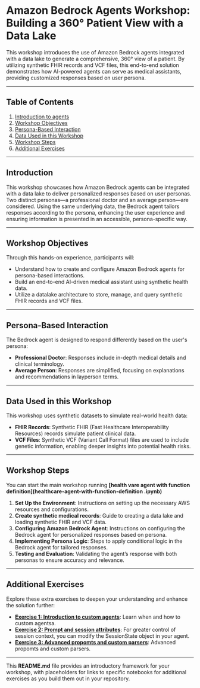 
# Amazon Bedrock Agents Workshop: Building a 360° Patient View with a Data Lake

This workshop introduces the use of Amazon Bedrock agents integrated with a data lake to generate a comprehensive, 360° view of a patient. By utilizing synthetic FHIR records and VCF files, this end-to-end solution demonstrates how AI-powered agents can serve as medical assistants, providing customized responses based on user persona.

---

## Table of Contents
1. [Introduction to agents](#introduction)
2. [Workshop Objectives](#workshop-objectives)
3. [Persona-Based Interaction](#persona-based-interaction)
4. [Data Used in this Workshop](#data-used-in-this-workshop)
5. [Workshop Steps](#workshop-steps)
6. [Additional Exercises](#additional-exercises)

---

## Introduction

This workshop showcases how Amazon Bedrock agents can be integrated with a data lake to deliver personalized responses based on user personas. Two distinct personas—a professional doctor and an average person—are considered. Using the same underlying data, the Bedrock agent tailors responses according to the persona, enhancing the user experience and ensuring information is presented in an accessible, persona-specific way.

---

## Workshop Objectives

Through this hands-on experience, participants will:
- Understand how to create and configure Amazon Bedrock agents for persona-based interactions.
- Build an end-to-end AI-driven medical assistant using synthetic health data.
- Utilize a datalake architecture to store, manage, and query synthetic FHIR records and VCF files.

---

## Persona-Based Interaction

The Bedrock agent is designed to respond differently based on the user's persona:
- **Professional Doctor**: Responses include in-depth medical details and clinical terminology.
- **Average Person**: Responses are simplified, focusing on explanations and recommendations in layperson terms.

---

## Data Used in this Workshop

This workshop uses synthetic datasets to simulate real-world health data:
- **FHIR Records**: Synthetic FHIR (Fast Healthcare Interoperability Resources) records simulate patient clinical data.
- **VCF Files**: Synthetic VCF (Variant Call Format) files are used to include genetic information, enabling deeper insights into potential health risks.

---

## Workshop Steps
You can start the main workshop running **[health vare agent with function definition](healthcare-agent-with-function-definition .ipynb)**

1. **Set Up the Environment**: Instructions on setting up the necessary AWS resources and configurations.
2. **Create synthetic medical records**: Guide to creating a data lake and loading synthetic FHIR and VCF data.
3. **Configuring Amazon Bedrock Agent**: Instructions on configuring the Bedrock agent for personalized responses based on persona.
4. **Implementing Persona Logic**: Steps to apply conditional logic in the Bedrock agent for tailored responses.
5. **Testing and Evaluation**: Validating the agent’s response with both personas to ensure accuracy and relevance.

---

## Additional Exercises

Explore these extra exercises to deepen your understanding and enhance the solution further:

- **[Exercise 1: Introduction to custom agents](introduction-to-agents/README.md)**: Learn when and how to custom agentsa.
- **[Exercise 2: Prompt and session attributes](prompt-and-session-attributes/README.md)**: For greater control of session context, you can modify the SessionState object in your agent.
- **[Exercise 3: Advanced propomts and custom parsers](advanced-prompts-and-custom-parsers/README.md)**: Advanced propomts and custom parsers.

---

This **README.md** file provides an introductory framework for your workshop, with placeholders for links to specific notebooks for additional exercises as you build them out in your repository.